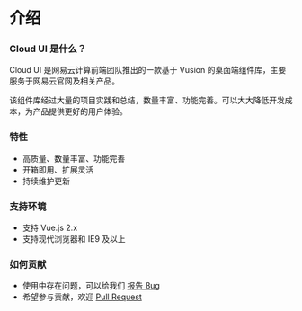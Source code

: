 # 介绍

### Cloud UI 是什么？

Cloud UI 是网易云计算前端团队推出的一款基于 Vusion 的桌面端组件库，主要服务于网易云官网及相关产品。

该组件库经过大量的项目实践和总结，数量丰富、功能完善。可以大大降低开发成本，为产品提供更好的用户体验。

### 特性

- 高质量、数量丰富、功能完善
- 开箱即用、扩展灵活
- 持续维护更新

### 支持环境

- 支持 Vue.js 2.x
- 支持现代浏览器和 IE9 及以上

### 如何贡献

- 使用中存在问题，可以给我们 [报告 Bug](https://github.com/vusion/cloud-ui/issues)
- 希望参与贡献，欢迎 [Pull Request](https://github.com/vusion/cloud-ui/pulls)

